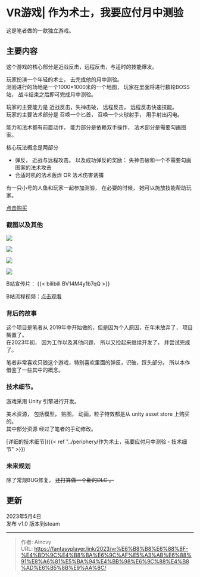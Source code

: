 # VR游戏| 作为术士，我要应付月中测验


这是笔者做的一款独立游戏。  

## 主要内容

这个游戏的核心部分是近战反击，远程反击，与适时的技能爆发。

玩家扮演一个年轻的术士， 去完成他的月中测验。  
测验进行的场地是一个1000*1000米的一个地图， 玩家在里面将进行数轮BOSS站， 战斗结束之后即可完成月中测验。

玩家的主要能力是 近战反击，失神击破， 远程反击， 远程反击快速技能。  
玩家的主要法术部分是 召唤一个匕首， 召唤一个火球射手， 用手射出闪电。  

能力和法术都有前置动作，  能力部分是依赖双手操作， 法术部分是需要勾画图案。

核心玩法概念是两部分
- 弹反， 近战与远程攻击。 以及成功弹反的奖励： 失神击破和一个不需要勾画图案的法术攻击
- 合适时机的法术轰炸 OR 法术伤害诱捕

有一只小号的人鱼和玩家一起参加测验， 在必要的时候， 她可以施放技能帮助玩家。 

[点击购买](https://store.steampowered.com/app/2391490/_/)  

### 截图以及其他

![](https://cdn.akamai.steamstatic.com/steam/apps/2391490/ss_31b5c0c60f16ed2b4cbcaf6a2678c66ebe085e73.1920x1080.jpg?t=1691234454)

![](https://cdn.akamai.steamstatic.com/steam/apps/2391490/ss_0d5fe0cd89a3d49f19ad41f1fa6c5cb80daf6cbf.1920x1080.jpg?t=1691234454)

![](https://cdn.akamai.steamstatic.com/steam/apps/2391490/ss_837e0204255865d3442cb9a5f758e9c088d75f8b.1920x1080.jpg?t=1691234454)

![](https://cdn.akamai.steamstatic.com/steam/apps/2391490/ss_dfdaf96aaf8bb0a7778fd26bb4d6ff302c6fae92.1920x1080.jpg?t=1691234454)


B站宣传片： 
{{< bilibili BV14M4y1b7qQ >}}


B站流程视频：[点击观看](https://www.bilibili.com/list/27285915?sid=3268591&spm_id_from=333.999.0.0&desc=1&oid=910761401&bvid=BV1GM4y1b7Qh)



### 背后的故事

这个项目是笔者从 2019年中开始做的，但是因为个人原因，在年末放弃了， 项目搁置了。  
在2023年初， 因为工作以及其他问题， 所以又捡起来继续开发了， 并尝试完成了。 

笔者非常喜欢只狼这个游戏，特别喜欢里面的弹反，识破，踩头部分。 所以本作借鉴了一些其中的概念。 

### 技术细节。
游戏采用 Unity 引擎进行开发。 

美术资源， 包括模型， 贴图， 动画，粒子特效都是从 unity asset store 上购买的。   
其中部分资源 经过了笔者的手动修改。

[详细的技术细节]({{< ref "../periphery/作为术士，我要应付月中测验 - 技术细节" >}})

### 未来规划

除了常规BUG修复， ~~还打算做一个新的DLC 。~~ 

## 更新

2023年5月4日    
发布 v1.0 版本到steam



---

> 作者: Aincvy  
> URL: https://fantasyplayer.link/2023/vr%E6%B8%B8%E6%88%8F-%E4%BD%9C%E4%B8%BA%E6%9C%AF%E5%A3%AB%E6%88%91%E8%A6%81%E5%BA%94%E4%BB%98%E6%9C%88%E4%B8%AD%E6%B5%8B%E9%AA%8C/  


